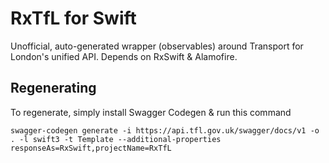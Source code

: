 # RxTfL for Swift

Unofficial, auto-generated wrapper (observables) around Transport for London's unified API.  Depends on RxSwift & Alamofire.

## Regenerating

To regenerate, simply install Swagger Codegen & run this command

```
swagger-codegen generate -i https://api.tfl.gov.uk/swagger/docs/v1 -o . -l swift3 -t Template --additional-properties responseAs=RxSwift,projectName=RxTfL
```

